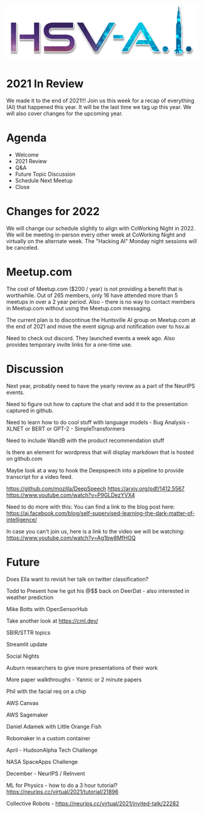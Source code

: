 ![HSV-AI Logo](https://github.com/HSV-AI/hugo-website/blob/master/static/images/logo_v9.png?raw=true)

# 2021 In Review

We made it to the end of 2021!!! Join us this week for a recap of everything (AI) that happened this year. It will be the last time we tag up this year. We will also cover changes for the upcoming year.

# Agenda


- Welcome
- 2021 Review
- Q&A
- Future Topic Discussion
- Schedule Next Meetup
- Close

# Changes for 2022

We will change our schedule slightly to align with CoWorking Night in 2022. We will be meeting in-person every other week at CoWorking Night and virtually on the alternate week. The "Hacking AI" Monday night sessions will be canceled.

# Meetup.com

The cost of Meetup.com ($200 / year) is not providing a benefit that is worthwhile. Out of 265 members, only 16 have attended more than 5 meetups in over a 2 year period. Also - there is no way to contact members in Meetup.com without using the Meetup.com messaging.

The current plan is to discontinue the Huntsville AI group on Meetup.com at the end of 2021 and move the event signup and notification over to hsv.ai

Need to check out discord. They launched events a week ago. Also provides temporary invite links for a one-time use.

# Discussion

Next year, probably need to have the yearly review as a part of the NeurIPS events.

Need to figure out how to capture the chat and add it to the presentation captured in github.

Need to learn how to do cool stuff with language models - Bug Analysis - XLNET or BERT or GPT-2 - SimpleTransformers

Need to include WandB with the product recommendation stuff

Is there an element for wordpress that will display markdown that is hosted on github.com

Maybe look at a way to hook the Deepspeech into a pipeline to provide transcript for a video feed.

https://github.com/mozilla/DeepSpeech
https://arxiv.org/pdf/1412.5567
https://www.youtube.com/watch?v=P9GLDezYVX4

Need to do more with this:
You can find a link to the blog post here:
https://ai.facebook.com/blog/self-supervised-learning-the-dark-matter-of-intelligence/

In case you can't join us, here is a link to the video we will be watching:
https://www.youtube.com/watch?v=Ag1bw8MfHGQ


# Future

Does Ella want to revisit her talk on twitter classification?

Todd to Present how he got his @$$ back on DeerDat - also interested in weather prediction

Mike Botts with OpenSensorHub

Take another look at https://cml.dev/

SBIR/STTR topics

Streamlit update

Social Nights

Auburn researchers to give more presentations of their work

More paper walkthroughs - Yannic or 2 minute papers

Phil with the facial req on a chip

AWS Canvas

AWS Sagemaker

Daniel Adamek with Little Orange Fish

Robomaker in a custom container

April - HudsonAlpha Tech Challenge

NASA SpaceApps Challenge

December - NeurIPS / ReInvent

ML for Physics - how to do a 3 hour tutorial?
https://neurips.cc/virtual/2021/tutorial/21896

Collective Robots - https://neurips.cc/virtual/2021/invited-talk/22282